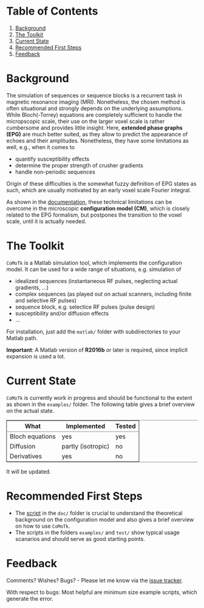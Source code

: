 
# Table of Contents

1.  [Background](#org7e31182)
2.  [The Toolkit](#org0f1fc3c)
3.  [Current State](#org131b39d)
4.  [Recommended First Steps](#orge037586)
5.  [Feedback](#org573d2ce)


<a id="org7e31182"></a>

# Background

The simulation of sequences or sequence blocks is a recurrent task in magnetic resonance imaging (MRI).
Nonetheless, the chosen method is often situational and strongly depends on the underlying assumptions.
While Bloch(-Torrey) equations are completely sufficient to handle the micropscopic scale,
their use on the larger voxel scale is rather cumbersome and provides little insight. 
Here, **extended phase graphs (EPG)** are much better suited, as they allow to predict
the appearance of echoes and their amplitudes. Nonetheless, they have some limitations as well, 
e.g., when it comes to

-   quantify susceptibility effects
-   determine the proper strength of crusher gradients
-   handle non-periodic sequences

Origin of these difficulties is the somewhat fuzzy definition of EPG states as such, which
are usually motivated by an early voxel scale Fourier integral.

As shown in the [documentation](doc/configuration_model.pdf), these technical limitations can be overcome in 
the microscopic **configuration model (CM)**, which is closely related to the EPG formalism,
but postpones the transition to the voxel scale, until it is actually needed.


<a id="org0f1fc3c"></a>

# The Toolkit

`CoMoTk` is a Matlab simulation tool, which implements the configuration model. It can be used for a 
wide range of situations, e.g. simulation of

-   idealized sequences (instantaneous RF pulses, neglecting actual gradients, &#x2026;)
-   complex sequences (as played out on actual scanners, including finite and selective RF pulses)
-   sequence block, e.g. selectice RF pulses (pulse design)
-   susceptibility and/or diffusion effects
-   &#x2026;

For installation, just add the `matlab/` folder with subdirectories to your Matlab path.

**Important**: A Matlab version of **R2016b** or later is required, since implicit expansion is used a lot.


<a id="org131b39d"></a>

# Current State

`CoMoTk` is currently work in progress and should be functional to the extent as shown in the `examples/`
folder. The following table gives a brief overview on the actual state.

<table border="2" cellspacing="0" cellpadding="6" rules="groups" frame="hsides">


<colgroup>
<col  class="org-left" />

<col  class="org-left" />

<col  class="org-left" />
</colgroup>
<thead>
<tr>
<th scope="col" class="org-left">What</th>
<th scope="col" class="org-left">Implemented</th>
<th scope="col" class="org-left">Tested</th>
</tr>
</thead>

<tbody>
<tr>
<td class="org-left">Bloch equations</td>
<td class="org-left">yes</td>
<td class="org-left">yes</td>
</tr>


<tr>
<td class="org-left">Diffusion</td>
<td class="org-left">partly (isotropic)</td>
<td class="org-left">no</td>
</tr>


<tr>
<td class="org-left">Derivatives</td>
<td class="org-left">yes</td>
<td class="org-left">no</td>
</tr>
</tbody>
</table>

It will be updated.


<a id="orge037586"></a>

# Recommended First Steps

-   The [script](doc/configuration_model.pdf) in the `doc/` folder is crucial to understand the theoretical background on the configuration model and also gives a brief overview on how to use `CoMoTk`.
-   The scripts in the folders `examples/` and `test/` show typical usage scanarios and should serve as good starting points.


<a id="org573d2ce"></a>

# Feedback

Comments? Wishes? Bugs? - Please let me know via the [issue tracker](https://github.com/cganter/CoMoTk/issues).

With respect to bugs: Most helpful are minimum size example scripts, which generate the error.

